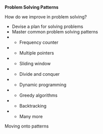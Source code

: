 **Problem Solving Patterns**

How do we improve in problem solving?

- Devise a plan for solving problems
- Master common problem solving patterns
- - Frequency counter
- - Multiple pointers
- - Sliding window
- - Divide and conquer
- - Dynamic programming
- - Greedy algorithms
- - Backtracking
- - Many more

Moving onto patterns

